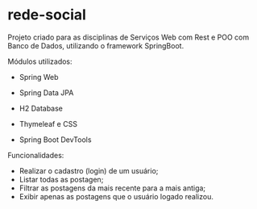 # rede-social
Projeto criado para as disciplinas de Serviços Web com Rest e POO com Banco de Dados, utilizando o framework SpringBoot.

Módulos utilizados: 
- Spring Web

- Spring Data JPA

- H2 Database

- Thymeleaf e CSS

- Spring Boot DevTools

Funcionalidades: 
- Realizar o cadastro (login) de um usuário;
- Listar todas as postagen;
- Filtrar as postagens da mais recente para a mais antiga;
- Exibir apenas as postagens que o usuário logado realizou. 
